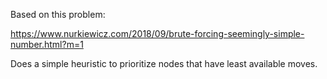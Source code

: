 Based on this problem:

https://www.nurkiewicz.com/2018/09/brute-forcing-seemingly-simple-number.html?m=1

Does a simple heuristic to prioritize nodes that have least available moves.
